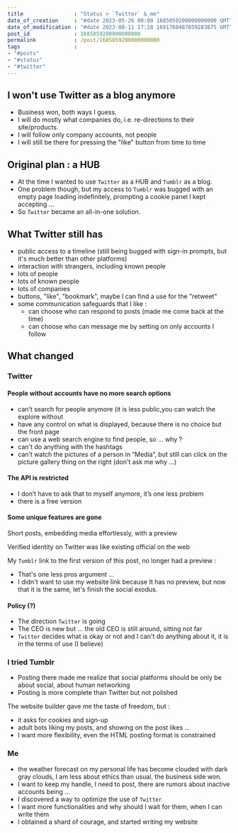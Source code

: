 ```yaml
---
title                : "Status > `Twitter` & me"
date_of_creation     : "#date 2023-05-26 00:00 1685059200000000000 GMT"
date_of_modification : "#date 2023-08-11 17:28 1691760487859283875 GMT"
post_id              : 1685059200000000000
permalink            : /post/1685059200000000000
tags                 : 
- "#posts"
- "#status"
- "#twitter"
---
```



## I won't use Twitter as a blog anymore

- Business won, both ways I guess.
- I will do mostly what companies do, i.e. re-directions to their site/products.
- I will follow only company accounts, not people
- I will still be there for pressing the "like" button from time to time

## Original plan : a HUB

- At the time I wanted to use `Twitter` as a HUB and `Tumblr` as a blog.
- One problem though, but my access to `Tumblr` was bugged with an empty page loading indefinitely, prompting a cookie panel I kept accepting …
- So `Twitter` became an all-in-one solution.


## What Twitter still has

- public access to a timeline (still being bugged with sign-in prompts, but it's much better than other platforms)
- interaction with strangers, including known people
- lots of people
- lots of known people
- lots of companies
- buttons, "like", "bookmark", maybe I can find a use for the "retweet"
- some communication safeguards that I like :
	- can choose who can respond to posts (made me come back at the time)
	- can choose who can message me by setting on only accounts I follow

## What changed

### Twitter

#### People without accounts have no more search options

- can’t search for people anymore (it is less public,you can watch the explore without
- have any control on what is displayed, because there is no choice but the front page
- can use a web search engine to find people, so ... why ?
- can't do anything with the hashtags
- can’t watch the pictures of a person in “Media”, but still can click on the picture gallery thing on the right (don't ask me why ...)

#### The API is restricted

- I don’t have to ask that to myself anymore, it’s one less problem
- there is a free version

#### Some unique features are gone

Short posts, embedding media effortlessly, with a preview

Verified identity on Twitter was like existing official on the web

My `Tumblr` link to the first version of this post, no longer had a preview :
- That's one less pros argument ...
- I didn't want to use my website link because It has no preview, but now that it is the same, let's finish the social exodus.

#### Policy (?)

- The direction `Twitter` is going
- The CEO is new but ... the old CEO is still around, sitting not far
- `Twitter` decides what is okay or not and I can't do anything about it, it is in the terms of use (I believe)

### I tried Tumblr

- Posting there made me realize that social platforms should be only be about social, about human networking
- Posting is more complete than Twitter but not polished

The website builder gave me the taste of freedom, but :
- it asks for cookies and sign-up
- adult bots liking my posts, and showing on the post likes ...
- I want more flexibility, even the HTML posting format is constrained

### Me

- the weather forecast on my personal life has become clouded with dark gray clouds, I am less about ethics than usual, the business side won.
- I want to keep my handle, I need to post, there are rumors about inactive accounts being ...
- I discovered a way to optimize the use of `Twitter`
- I want more functionalities and why should I wait for them, when I can write them
- I obtained a shard of courage, and started writing my website
